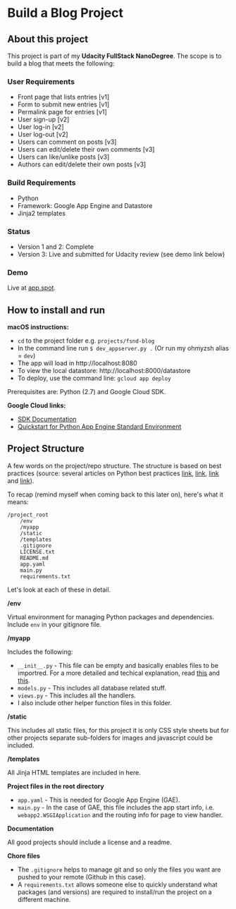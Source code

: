# Build a Blog Project

## About this project
This project is part of my **Udacity FullStack NanoDegree**. The scope is to build a blog that meets the following:

### User Requirements

* Front page that lists entries [v1]
* Form to submit new entries [v1]
* Permalink page for entries [v1]
* User sign-up [v2]
* User log-in [v2]
* User log-out [v2]
* Users can comment on posts [v3]
* Users can edit/delete their own comments [v3]
* Users can like/unlike posts [v3]
* Authors can edit/delete their own posts [v3]

### Build Requirements

* Python
* Framework: Google App Engine and Datastore
* Jinja2 templates

### Status

* Version 1 and 2: Complete
* Version 3: Live and submitted for Udacity review (see demo link below)

### Demo
Live at [app.spot](https://cubiio-blog.appspot.com/).

## How to install and run

**macOS instructions:**

* `cd` to the project folder e.g. `projects/fsnd-blog`
* In the command line run `$ dev_appserver.py .` (Or run my ohmyzsh alias = `dev`)
* The app will load in http://localhost:8080
* To view the local datastore: http://localhost:8000/datastore
* To deploy, use the command line: `gcloud app deploy`

Prerequisites are: Python (2.7) and Google Cloud SDK. 

**Google Cloud links:**
* [SDK Documentation](https://cloud.google.com/sdk/docs/) 
* [Quickstart for Python App Engine Standard Environment](https://cloud.google.com/appengine/docs/python/quickstart)


## Project Structure
A few words on the project/repo structure. The structure is based on best practices (source: several articles on Python best practices [link](https://airbrake.io/blog/python/python-best-practices), [link](https://stackoverflow.com/questions/48458/project-structure-for-google-app-engine), [link](https://sites.google.com/site/io/rapid-development-with-python-django-and-google-app-engine) and [link](https://vladcalin.github.io/what-every-python-project-should-have.html)).

To recap (remind myself when coming back to this later on), here's what it means:

```
/project_root
	/env 
	/myapp
	/static
	/templates
	.gitignore
	LICENSE.txt
	README.md
	app.yaml
	main.py
	requirements.txt
```

Let's look at each of these in detail.

**/env**

Virtual environment for managing Python packages and dependencies. Include `env` in your gitignore file.

**/myapp**

Includes the following:

* `__init__.py` - This file can be empty and basically enables files to be importred. For a more detailed and techical explanation, read [this](https://stackoverflow.com/questions/448271/what-is-init-py-for#448279) and [this](https://docs.python.org/3/tutorial/modules.html#packages).
* `models.py` - This includes all database related stuff.
* `views.py` - This includes all the handlers.
* I also include other helper function files in this folder.

**/static**

This includes all static files, for this project it is only CSS style sheets but for other projects separate sub-folders for images and javascript could be included.

**/templates**

All Jinja HTML templates are included in here.

**Project files in the root directory**

* `app.yaml` - This is needed for Google App Engine (GAE).
* `main.py` - In the case of GAE, this file includes the app start info, i.e. `webapp2.WSGIApplication` and the routing info for page to view handler.

**Documentation**

All good projects should include a license and a readme.

**Chore files**

* The `.gitignore` helps to manage git and so only the files you want are pushed to your remote (Github in this case).
* A `requirements.txt` allows someone else to quickly understand what packages (and versions) are required to install/run the project on a different machine.

